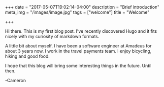 +++
date = "2017-05-07T19:02:14-04:00"
description = "Brief introduction"
meta_img = "/images/image.jpg"
tags = ["welcome"]
title = "Welcome"

+++

Hi there. This is my first blog post. I've recently discovered Hugo and it fits nicely with my curiosity of markdown formats.

A little bit about myself. I have been a software engineer at Amadeus for about 3 years now. I work in the travel payments team. I enjoy bicycling, hiking and good food. 

I hope that this blog will bring some interesting things in the future. Until then.

-Cameron